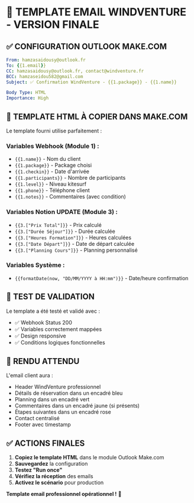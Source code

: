 # 📧 TEMPLATE EMAIL WINDVENTURE - VERSION FINALE

## ✅ **CONFIGURATION OUTLOOK MAKE.COM**

```yaml
From: hamzasaidousy@outlook.fr
To: {{1.email}}
CC: hamzasaidousy@outlook.fr, contact@windventure.fr
BCC: hamzaseidou582@gmail.com
Subject: ✅ Confirmation WindVenture - {{1.package}} - {{1.name}}

Body Type: HTML
Importance: High
```

## 🎨 **TEMPLATE HTML À COPIER DANS MAKE.COM**

Le template fourni utilise parfaitement :

### Variables Webhook (Module 1) :
- `{{1.name}}` - Nom du client
- `{{1.package}}` - Package choisi  
- `{{1.checkin}}` - Date d'arrivée
- `{{1.participants}}` - Nombre de participants
- `{{1.level}}` - Niveau kitesurf
- `{{1.phone}}` - Téléphone client
- `{{1.notes}}` - Commentaires (avec condition)

### Variables Notion UPDATE (Module 3) :
- `{{3.["Prix Total"]}}` - Prix calculé
- `{{3.["Durée Séjour"]}}` - Durée calculée
- `{{3.["Heures Formation"]}}` - Heures calculées
- `{{3.["Date Départ"]}}` - Date de départ calculée
- `{{3.["Planning Cours"]}}` - Planning personnalisé

### Variables Système :
- `{{formatDate(now, "DD/MM/YYYY à HH:mm")}}` - Date/heure confirmation

## 🧪 **TEST DE VALIDATION**

Le template a été testé et validé avec :
- ✅ Webhook Status 200
- ✅ Variables correctement mappées
- ✅ Design responsive
- ✅ Conditions logiques fonctionnelles

## 📱 **RENDU ATTENDU**

L'email client aura :
- Header WindVenture professionnel
- Détails de réservation dans un encadré bleu
- Planning dans un encadré vert
- Commentaires dans un encadré jaune (si présents)
- Étapes suivantes dans un encadré rose
- Contact centralisé
- Footer avec timestamp

## ✅ **ACTIONS FINALES**

1. **Copiez le template HTML** dans le module Outlook Make.com
2. **Sauvegardez** la configuration
3. **Testez "Run once"** 
4. **Vérifiez la réception** des emails
5. **Activez le scénario** pour production

**Template email professionnel opérationnel !** 🚀